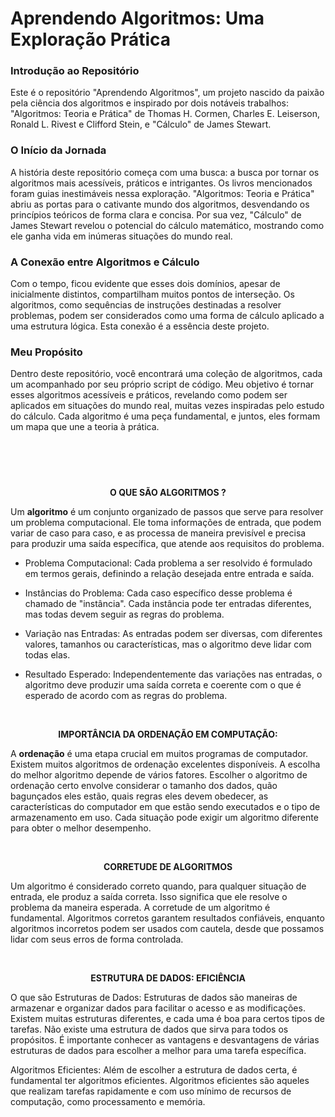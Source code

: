 # Aprendendo Algoritmos: Uma Exploração Prática

### Introdução ao Repositório
Este é o repositório "Aprendendo Algoritmos", um projeto nascido da paixão pela ciência dos algoritmos e inspirado por dois notáveis trabalhos: "Algoritmos: Teoria e Prática" de Thomas H. Cormen, Charles E. Leiserson, Ronald L. Rivest e Clifford Stein, e "Cálculo" de James Stewart.

### O Início da Jornada
A história deste repositório começa com uma busca: a busca por tornar os algoritmos mais acessíveis, práticos e intrigantes. Os livros mencionados foram guias inestimáveis nessa exploração. "Algoritmos: Teoria e Prática" abriu as portas para o cativante mundo dos algoritmos, desvendando os princípios teóricos de forma clara e concisa. Por sua vez, "Cálculo" de James Stewart revelou o potencial do cálculo matemático, mostrando como ele ganha vida em inúmeras situações do mundo real.

### A Conexão entre Algoritmos e Cálculo
Com o tempo, ficou evidente que esses dois domínios, apesar de inicialmente distintos, compartilham muitos pontos de interseção. Os algoritmos, como sequências de instruções destinadas a resolver problemas, podem ser considerados como uma forma de cálculo aplicado a uma estrutura lógica. Esta conexão é a essência deste projeto.

### Meu Propósito
Dentro deste repositório, você encontrará uma coleção de algoritmos, cada um acompanhado por seu próprio script de código. Meu objetivo é tornar esses algoritmos acessíveis e práticos, revelando como podem ser aplicados em situações do mundo real, muitas vezes inspiradas pelo estudo do cálculo. Cada algoritmo é uma peça fundamental, e juntos, eles formam um mapa que une a teoria à prática.

#

<br><br>

  
<p align="center">
  <b> O QUE SÃO ALGORITMOS ? </b>
</p>

Um **algoritmo** é um conjunto organizado de passos que serve para resolver um problema computacional. Ele toma informações de entrada, que podem variar de caso para caso, e as processa de maneira previsível e precisa para produzir uma saída específica, que atende aos requisitos do problema.

* Problema Computacional: Cada problema a ser resolvido é formulado em termos gerais, definindo a relação desejada entre entrada e saída.

* Instâncias do Problema: Cada caso específico desse problema é chamado de "instância". Cada instância pode ter entradas diferentes, mas todas devem seguir as regras do problema.

* Variação nas Entradas: As entradas podem ser diversas, com diferentes valores, tamanhos ou características, mas o algoritmo deve lidar com todas elas.

* Resultado Esperado: Independentemente das variações nas entradas, o algoritmo deve produzir uma saída correta e coerente com o que é esperado de acordo com as regras do problema.

<br>
<p align="center">
  <b> IMPORTÂNCIA DA ORDENAÇÃO EM COMPUTAÇÃO: </b>
</p>

A **ordenação** é uma etapa crucial em muitos programas de computador. Existem muitos algoritmos de ordenação excelentes disponíveis. A escolha do melhor algoritmo depende de vários fatores. Escolher o algoritmo de ordenação certo envolve considerar o tamanho dos dados, quão bagunçados eles estão, quais regras eles devem obedecer, as características do computador em que estão sendo executados e o tipo de armazenamento em uso. Cada situação pode exigir um algoritmo diferente para obter o melhor desempenho.

<br>
<p align="center">
  <b> CORRETUDE DE ALGORITMOS </b>
</p>

Um algoritmo é considerado correto quando, para qualquer situação de entrada, ele produz a saída correta. Isso significa que ele resolve o problema da maneira esperada. A corretude de um algoritmo é fundamental. Algoritmos corretos garantem resultados confiáveis, enquanto algoritmos incorretos podem ser usados com cautela, desde que possamos lidar com seus erros de forma controlada.

<br>
<p align="center">
  <b> ESTRUTURA DE DADOS: EFICIÊNCIA </b>
</p>

O que são Estruturas de Dados: Estruturas de dados são maneiras de armazenar e organizar dados para facilitar o acesso e as modificações. Existem muitas estruturas diferentes, e cada uma é boa para certos tipos de tarefas. Não existe uma estrutura de dados que sirva para todos os propósitos. É importante conhecer as vantagens e desvantagens de várias estruturas de dados para escolher a melhor para uma tarefa específica.

Algoritmos Eficientes: Além de escolher a estrutura de dados certa, é fundamental ter algoritmos eficientes. Algoritmos eficientes são aqueles que realizam tarefas rapidamente e com uso mínimo de recursos de computação, como processamento e memória.
